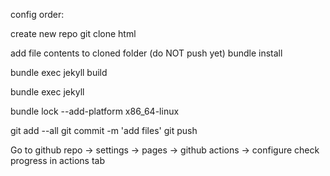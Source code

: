 config order:

create new repo
git clone html

add file contents to cloned folder (do NOT push yet)
bundle install

bundle exec jekyll build

bundle exec jekyll

bundle lock --add-platform x86_64-linux

git add --all git commit -m 'add files' git push

Go to github repo -> settings -> pages -> github actions -> configure
check progress in actions tab
